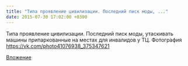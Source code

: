 ```yaml
---
title: "Типа проявление цивилизации. Последний писк моды, ..."
date: 2015-07-30 17:02:00 +0300
---
```


Типа проявление цивилизации. Последний писк моды, утаскивать машины припаркованные на местах для инвалидов у ТЦ.
Фотография
https://vk.com/photo41076938_375347621

[Вложение](https://vk.com/photo41076938_375347621)
